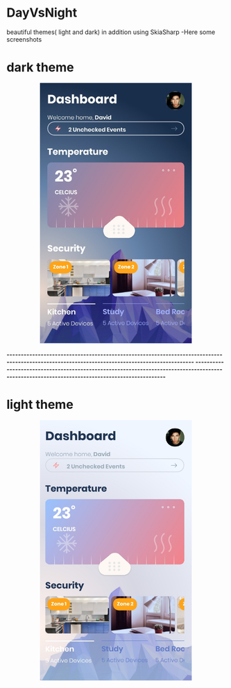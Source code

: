 # DayVsNight
beautiful themes( light and dark) in addition using SkiaSharp
-Here some screenshots
<h1><Strong>dark theme<strong/></h1>
<p align="center">
  <img width="350" height="600" src="https://github.com/KHkhalaf/DayVsNight/blob/master/DayVsNight/screenshots/dark.jpg"/>
</p>
----------------------------------------------------------------------------------------------------------------------------------------------
----------------------------------------------------------------------------------------------------------------------------------------------
<h1><Strong>light theme<strong/></h1>
<p align="center">
  <img width="350" height="600" src="https://github.com/KHkhalaf/DayVsNight/blob/master/DayVsNight/screenshots/light.jpg"/>
</p>
